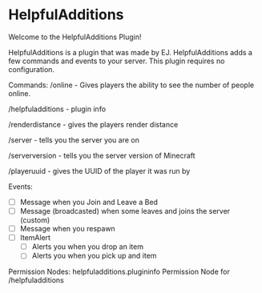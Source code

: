 # HelpfulAdditions
Welcome to the HelpfulAdditions Plugin!

HelpfulAdditions is a plugin that was made by EJ. HelpfulAdditions adds a few commands and events to your server.
This plugin requires no configuration.



Commands:
/online - Gives players the ability to see the number of people online.

/helpfuladditions - plugin info

/renderdistance - gives the players render distance

/server - tells you the server you are on

/serverversion - tells you the server version of Minecraft

/playeruuid - gives the UUID of the player it was run by

Events:
- [ ] Message when you Join and Leave a Bed
- [ ] Message (broadcasted) when some leaves and joins the server (custom)
- [ ] Message when you respawn
- [ ] ItemAlert
    - [ ] Alerts you when you drop an item
    - [ ] Alerts you when you pick up and item

Permission Nodes:
helpfuladditions.plugininfo
	Permission Node for 
	/helpfuladditions

